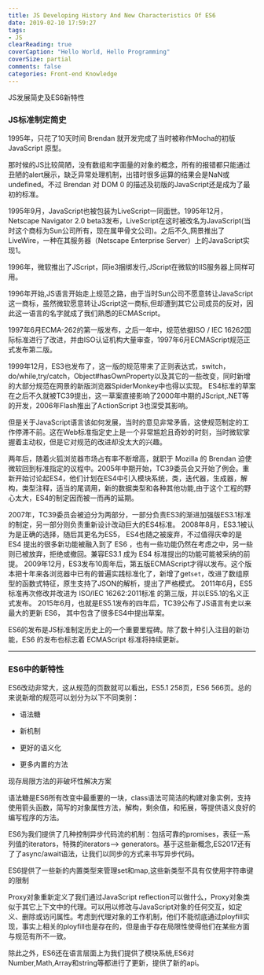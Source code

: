 ```yaml
---
title: JS Developing History And New Characteristics Of ES6
date: 2019-02-10 17:59:27
tags:
- JS
clearReading: true
coverCaption: "Hello World, Hello Programming"
coverSize: partial
comments: false
categories: Front-end Knowledge
---
```


JS发展简史及ES6新特性
<!--more-->

### JS标准制定简史
1995年，只花了10天时间 Brendan 就开发完成了当时被称作Mocha的初版 JavaScript 原型。

那时候的JS比较简陋，没有数组和字面量的对象的概念，所有的报错都只能通过丑陋的alert展示，缺乏异常处理机制，出错时很多运算的结果会是NaN或undefined。不过 Brendan 对 DOM 0 的描述及初版的JavaScript还是成为了最初的标准。

1995年9月，JavaScript也被包装为LiveScript一同面世。1995年12月，Netscape Navigator 2.0 beta3发布，LiveScript在这时被改名为JavaScript(当时这个商标为Sun公司所有，现在属甲骨文公司)。之后不久,网景推出了LiveWire，一种在其服务器（Netscape Enterprise Server）上的JavaScript实现1。

1996年，微软推出了JScript，同ie3捆绑发行,JScript在微软的IIS服务器上同样可用。

1996年开始,JS语言开始走上规范之路，由于当时Sun公司不愿意转让JavaScript这一商标，虽然微软愿意转让JScript这一商标,但却遭到其它公司成员的反对，因此这一语言的名字就成了我们熟悉的ECMAScript。

1997年6月ECMA-262的第一版发布，之后一年中，规范依据ISO / IEC 16262国际标准进行了改进，并由ISO认证机构大量审查，1997年6月ECMAScript规范正式发布第二版。

1999年12月，ES3也发布了，这一版的规范带来了正则表达式，switch，do/while,try/catch，Object#hasOwnProperty以及其它的一些改变，同时新增的大部分规范在网景的新版浏览器SpiderMonkey中也得以实现。
ES4标准的草案在之后不久就被TC39提出，这一草案直接影响了2000年中期的JScript,.NET等的开发，2006年Flash推出了ActionScript 3也深受其影响。

但是关于JavaScript语言该如何发展，当时的意见非常矛盾，这使规范制定的工作停滞不前。这在Web标准指定史上是一个非常尴尬且奇妙的时刻，当时微软掌握着主动权，但是它对规范的改进却没太大的兴趣。

两年后，随着火狐浏览器市场占有率不断增高，就职于 Mozilla 的 Brendan 迫使微软回到标准指定的议程中。2005年中期开始，TC39委员会又开始了例会。重新开始讨论起ES4，他们计划在ES4中引入模块系统，类，迭代器，生成器，解构，类型注释，适当的尾调用，新的数据类型和各种其他功能,由于这个工程的野心太大，ES4的制定因而被一而再的延期。

2007年，TC39委员会被迫分为两部分，一部分负责ES3的渐进加强版ES3.1标准的制定，另一部分则负责重新设计改动巨大的ES4标准。
2008年8月，ES3.1被认为是正确的选择，随后其更名为ES5， ES4也随之被废弃，不过值得庆幸的是 ES4 提出的很多新功能被融入到了 ES6 ，也有一些功能仍然在考虑之中，另一些则已被放弃，拒绝或撤回。兼容ES3.1 成为 ES4 标准提出的功能可能被采纳的前提。 2009年12月，ES3发布10周年后，第五版ECMAScript才得以发布。这个版本把十年来各浏览器中已有的普遍实践标准化了，新增了get`set`，改进了数组原型的函数式特征，原生支持了JSON的解析，提出了严格模式。 2011年6月，ES5标准再次修改并改进为 ISO/IEC 16262:2011标准 的第三版，并以ES5.1的名义正式发布。 2015年6月，也就是ES5.1发布的四年后，TC39公布了JS语言有史以来最大的更新 ES6， 其中包含了很多ES4中提出草案。

ES6的发布是JS标准制定历史上的一个重要里程碑。除了数十种引入注目的新功能，ES6 的发布也标志着 ECMAScript 标准将持续更新。

***

### ES6中的新特性

ES6改动非常大，这从规范的页数就可以看出，ES5.1 258页，ES6 566页。总的来说新增的规范可以划分为以下不同类别：

- 语法糖

- 新机制

- 更好的语义化

- 更多内置的方法

现存局限方法的非破坏性解决方案

语法糖是ES6所有改变中最重要的一块，class语法可简洁的构建对象实例，支持使用箭头函数，简写的对象属性方法，解构，剩余值，和拓展，等提供语义良好的编写程序的方法。

ES6为我们提供了几种控制异步代码流的机制：包括可靠的promises，表征一系列值的iterators，特殊的iterators–> generators。基于这些新概念,ES2017还有了了async/await语法，让我们以同步的方式来书写异步代码。

ES6提供了一些新的内置类型来管理set和map,这些新类型不具有仅使用字符串键的限制

Proxy对象重新定义了我们通过JavaScript reflection可以做什么，Proxy对象类似于其它上下文中的代理。可以用以修改与JavaScript对象的任何交互，如定义、删除或访问属性。考虑到代理对象的工作机制，他们不能彻底通过ployfill实现，事实上相关的ployfill也是存在的，但是由于存在局限性使得他们在某些方面与规范有所不一致。

除此之外，ES6还在语言层面上为我们提供了模块系统,ES6对Number,Math,Array和string等都进行了更新，提供了新的api。